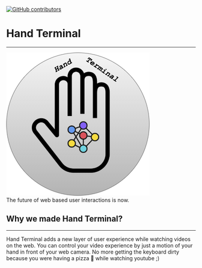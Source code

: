 [![GitHub contributors](https://img.shields.io/github/contributors/Naereen/StrapDown.js.svg)](https://GitHub.com/Naereen/StrapDown.js/graphs/contributors/) <br />
# Hand Terminal
---
![logo](https://github.com/Hacked2021/HandTerminal/blob/master/Logo/HandTerminal-Logo.png)<br/>
The future of web based user interactions is now.


## Why we made Hand Terminal?
---
Hand Terminal adds a new layer of user experience while watching videos on the web. You can control your video experience by just a motion of your hand in front
of your web camera. No more getting the keyboard dirty because you were having a pizza 🍕  while watching youtube ;)



